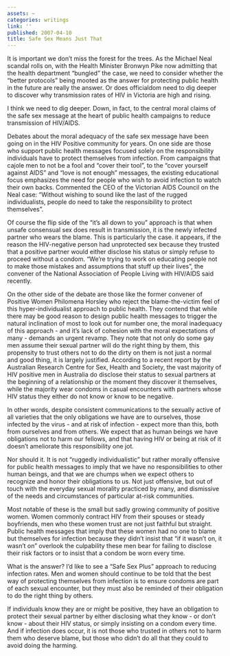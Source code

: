 ```yaml
---
assets: ~
categories: writings
link: ''
published: 2007-04-10
title: Safe Sex Means Just That
---
```

It is important we don’t miss the forest for the trees. As the Michael
Neal scandal rolls on, with the Health Minister Bronwyn Pike now
admitting that the health department “bungled” the case, we need to
consider whether the “better protocols” being mooted as the answer for
protecting public health in the future are really the answer. Or does
officialdom need to dig deeper to discover why transmission rates of HIV
in Victoria are high and rising.

I think we need to dig deeper. Down, in fact, to the central moral
claims of the safe sex message at the heart of public health campaigns
to reduce transmission of HIV/AIDS.

Debates about the moral adequacy of the safe sex message have been going
on in the HIV Positive community for years. On one side are those who
support public health messages focused solely on the responsibility
individuals have to protect themselves from infection. From campaigns
that cajole men to not be a fool and “cover their tool”, to the “cover
yourself against AIDS” and “love is not enough” messages, the existing
educational focus emphasizes the need for people who wish to avoid
infection to watch their own backs. Commented the CEO of the Victorian
AIDS Council on the Neal case: “Without wishing to sound like the last
of the rugged individualists, people do need to take the responsibility
to protect themselves”.

Of course the flip side of the “it’s all down to you” approach is that
when unsafe consensual sex does result in transmission, it is the newly
infected partner who wears the blame. This is particularly the case. it
appears, if the reason the HIV-negative person had unprotected sex
because they trusted that a positive partner would either disclose his
status or simply refuse to proceed without a condom. “We’re trying to
work on educating people not to make those mistakes and assumptions that
stuff up their lives”, the convener of the National Association of
People Living with HIV/AIDS said recently.

On the other side of the debate are those like the former convener of
Positive Women Philomena Horsley who reject the blame-the-victim feel of
this hyper-individualist approach to public health. They contend that
while there may be good reason to design public health messages to
trigger the natural inclination of most to look out for number one, the
moral inadequacy of this approach - and it’s lack of cohesion with the
moral expectations of many - demands an urgent revamp. They note that
not only do some gay men assume their sexual partner will do the right
thing by them, this propensity to trust others not to do the dirty on
them is not just a normal and good thing, it is largely justified.
According to a recent report by the Australian Research Centre for Sex,
Health and Society, the vast majority of HIV positive men in Australia
do disclose their status to sexual partners at the beginning of a
relationship or the moment they discover it themselves, while the
majority wear condoms in casual encounters with partners whose HIV
status they either do not know or know to be negative.

In other words, despite consistent communications to the sexually active
of all varieties that the only obligations we have are to ourselves,
those infected by the virus - and at risk of infection - expect more
than this, both from ourselves and from others. We expect that as human
beings we have obligations not to harm our fellows, and that having HIV
or being at risk of it doesn’t ameliorate this responsibility one jot.

Nor should it. It is not “ruggedly individualistic” but rather morally
offensive for public health messages to imply that we have no
responsibilities to other human beings, and that we are chumps when we
expect others to recognize and honor their obligations to us. Not just
offensive, but out of touch with the everyday sexual morality practiced
by many, and dismissive of the needs and circumstances of particular
at-risk communities.

Most notable of these is the small but sadly growing community of
positive women. Women commonly contract HIV from their spouses or steady
boyfriends, men who these women trust are not just faithful but
straight. Public health messages that imply that these women had no one
to blame but themselves for infection because they didn’t insist that
“if it wasn’t on, it wasn’t on” overlook the culpability these men bear
for failing to disclose their risk factors or to insist that a condom be
worn every time.

What is the answer? I’d like to see a “Safe Sex Plus” approach to
reducing infection rates. Men and women should continue to be told that
the best way of protecting themselves from infection is to ensure
condoms are part of each sexual encounter, but they must also be
reminded of their obligation to do the right thing by others.

If individuals know they are or might be positive, they have an
obligation to protect their sexual partner by either disclosing what
they know - or don’t know - about their HIV status, or simply insisting
on a condom every time. And if infection does occur, it is not those who
trusted in others not to harm them who deserve blame, but those who
didn’t do all that they could to avoid doing the harming.